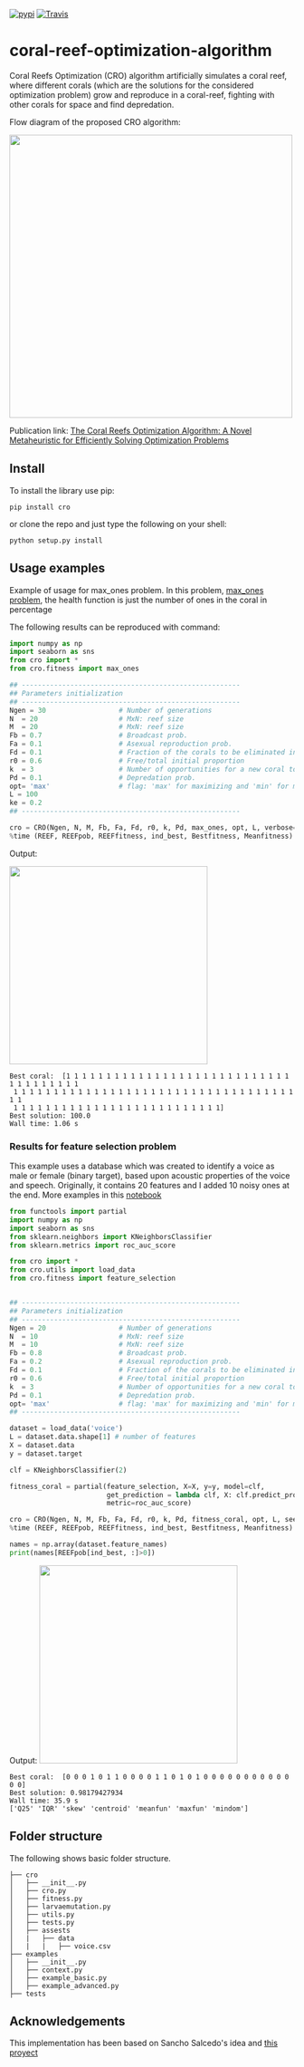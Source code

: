 [![pypi](https://img.shields.io/pypi/v/cro.svg)](https://pypi.python.org/pypi/cro)
[![Travis](https://secure.travis-ci.org/VictorPelaez/coral-reef-optimization-algorithm.png)](http://travis-ci.org/VictorPelaez/coral-reef-optimization-algorithm)

# coral-reef-optimization-algorithm
Coral Reefs Optimization (CRO) algorithm artificially simulates a coral reef, where different corals (which are the solutions for the considered optimization problem) grow and reproduce in a coral-reef, fighting with other corals for space and find depredation.

Flow diagram of the proposed CRO algorithm:

<img src = 'cro/assets/flow_diagram_cro.png' height ='500px'>

Publication link: [The Coral Reefs Optimization Algorithm: A Novel Metaheuristic for Efficiently Solving Optimization Problems](https://www.researchgate.net/publication/264985908_The_Coral_Reefs_Optimization_Algorithm_A_Novel_Metaheuristic_for_Efficiently_Solving_Optimization_Problems)


Install
-------

To install the library use pip:

    pip install cro


or clone the repo and just type the following on your shell:

    python setup.py install

Usage examples
--------------
Example of usage for max_ones problem. In this problem, [max_ones problem](https://github.com/Oddsor/EvolAlgo/wiki/Max-One-Problem), the health function is just the number of ones in the coral in percentage

The following results can be reproduced with command:  

```python
import numpy as np
import seaborn as sns 
from cro import *
from cro.fitness import max_ones

## ------------------------------------------------------
## Parameters initialization
## ------------------------------------------------------
Ngen = 30                  # Number of generations
N  = 20                    # MxN: reef size
M  = 20                    # MxN: reef size
Fb = 0.7                   # Broadcast prob.
Fa = 0.1                   # Asexual reproduction prob.
Fd = 0.1                   # Fraction of the corals to be eliminated in the depredation operator.
r0 = 0.6                   # Free/total initial proportion
k  = 3                     # Number of opportunities for a new coral to settle in the reef
Pd = 0.1                   # Depredation prob.
opt= 'max'                 # flag: 'max' for maximizing and 'min' for minimizing
L = 100
ke = 0.2
## ------------------------------------------------------

cro = CRO(Ngen, N, M, Fb, Fa, Fd, r0, k, Pd, max_ones, opt, L, verbose=False, ke=ke)
%time (REEF, REEFpob, REEFfitness, ind_best, Bestfitness, Meanfitness) = cro.fit()
```
Output:

<img src = 'cro/assets/max_ones_results/max_ones_ngen30_n20_m20_l100_fb07.png' height = '350px'> 

```
Best coral:  [1 1 1 1 1 1 1 1 1 1 1 1 1 1 1 1 1 1 1 1 1 1 1 1 1 1 1 1 1 1 1 1 1 1 1 1 1
 1 1 1 1 1 1 1 1 1 1 1 1 1 1 1 1 1 1 1 1 1 1 1 1 1 1 1 1 1 1 1 1 1 1 1 1 1
 1 1 1 1 1 1 1 1 1 1 1 1 1 1 1 1 1 1 1 1 1 1 1 1 1 1]
Best solution: 100.0
Wall time: 1.06 s
```


### Results for feature selection problem

This example uses a database which was created to identify a voice as male or female (binary target), based upon acoustic properties of the voice and speech. Originally, it contains 20 features and I added 10 noisy ones at the end.
More examples in this [notebook](cro/test.ipynb)

```python
from functools import partial
import numpy as np
import seaborn as sns 
from sklearn.neighbors import KNeighborsClassifier
from sklearn.metrics import roc_auc_score

from cro import *
from cro.utils import load_data
from cro.fitness import feature_selection


## ------------------------------------------------------
## Parameters initialization
## ------------------------------------------------------
Ngen = 20                  # Number of generations
N  = 10                    # MxN: reef size
M  = 10                    # MxN: reef size
Fb = 0.8                   # Broadcast prob.
Fa = 0.2                   # Asexual reproduction prob.
Fd = 0.1                   # Fraction of the corals to be eliminated in the depredation operator.
r0 = 0.6                   # Free/total initial proportion
k  = 3                     # Number of opportunities for a new coral to settle in the reef
Pd = 0.1                   # Depredation prob.
opt= 'max'                 # flag: 'max' for maximizing and 'min' for minimizing
## ------------------------------------------------------

dataset = load_data('voice')
L = dataset.data.shape[1] # number of features
X = dataset.data
y = dataset.target

clf = KNeighborsClassifier(2)

fitness_coral = partial(feature_selection, X=X, y=y, model=clf,
                        get_prediction = lambda clf, X: clf.predict_proba(X)[:, 1], 
                        metric=roc_auc_score)

cro = CRO(Ngen, N, M, Fb, Fa, Fd, r0, k, Pd, fitness_coral, opt, L, seed=13, verbose=True)
%time (REEF, REEFpob, REEFfitness, ind_best, Bestfitness, Meanfitness) = cro.fit(X, y, clf)

names = np.array(dataset.feature_names)
print(names[REEFpob[ind_best, :]>0])
```

Output:
<img src = 'cro/assets/max_ones_results/voice_feature_selection.png' height = '350px'> 

```
Best coral:  [0 0 0 1 0 1 1 0 0 0 0 1 1 0 1 0 1 0 0 0 0 0 0 0 0 0 0 0 0 0]
Best solution: 0.98179427934
Wall time: 35.9 s
['Q25' 'IQR' 'skew' 'centroid' 'meanfun' 'maxfun' 'mindom']
```

## Folder structure
The following shows basic folder structure.

```
├── cro 
│   ├── __init__.py
│   ├── cro.py 
│   ├── fitness.py
│   ├── larvaemutation.py
│   ├── utils.py
│   ├── tests.py
│   ├── assests 
│   |   ├── data
│   |   |	├── voice.csv
├── examples 
│   ├── __init__.py
│   ├── context.py
│   ├── example_basic.py
│   ├── example_advanced.py
├── tests

```

## Acknowledgements
This implementation has been based on Sancho Salcedo's idea and [this proyect](http://agamenon.tsc.uah.es/Personales/sancho/CRO.html) 
